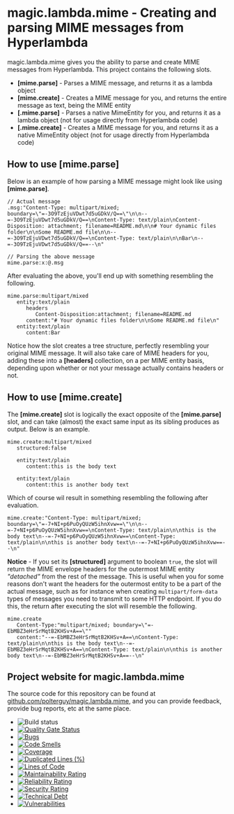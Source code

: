 
# magic.lambda.mime - Creating and parsing MIME messages from Hyperlambda

magic.lambda.mime gives you the ability to parse and create MIME messages from Hyperlambda.
This project contains the following slots.

* __[mime.parse]__ - Parses a MIME message, and returns it as a lambda object
* __[mime.create]__ - Creates a MIME message for you, and returns the entire message as text, being the MIME entity
* __[.mime.parse]__ - Parses a native MimeEntity for you, and returns it as a lambda object (not for usage directly from Hyperlambda code)
* __[.mime.create]__ - Creates a MIME message for you, and returns it as a native MimeEntity object (not for usage directly from Hyperlambda code)

## How to use [mime.parse]

Below is an example of how parsing a MIME message might look like using **[mime.parse]**.

```
// Actual message
.msg:"Content-Type: multipart/mixed; boundary=\"=-3O9TzEjuVDwt7d5uGDkV/Q==\"\n\n--=-3O9TzEjuVDwt7d5uGDkV/Q==\nContent-Type: text/plain\nContent-Disposition: attachment; filename=README.md\n\n# Your dynamic files folder\n\nSome README.md file\n\n--=-3O9TzEjuVDwt7d5uGDkV/Q==\nContent-Type: text/plain\n\nBar\n--=-3O9TzEjuVDwt7d5uGDkV/Q==--\n"

// Parsing the above message
mime.parse:x:@.msg
```

After evaluating the above, you'll end up with something resembling the following.

```
mime.parse:multipart/mixed
   entity:text/plain
      headers
         Content-Disposition:attachment; filename=README.md
      content:"# Your dynamic files folder\n\nSome README.md file\n"
   entity:text/plain
      content:Bar
```

Notice how the slot creates a tree structure, perfectly resembling your original MIME message. It will also take care of
MIME headers for you, adding these into a **[headers]** collection, on a per MIME entity basis, depending upon whether or not
your message actually contains headers or not.

## How to use [mime.create]

The **[mime.create]** slot is logically the exact opposite of the **[mime.parse]** slot, and can take (almost) the exact
same input as its sibling produces as output. Below is an example.

```
mime.create:multipart/mixed
   structured:false

   entity:text/plain
      content:this is the body text
      
   entity:text/plain
      content:this is another body text
```

Which of course wil result in something resembling the following after evaluation.

```
mime.create:"Content-Type: multipart/mixed; boundary=\"=-7+NI+p6PuOyQUzW5ihnXvw==\"\n\n--=-7+NI+p6PuOyQUzW5ihnXvw==\nContent-Type: text/plain\n\nthis is the body text\n--=-7+NI+p6PuOyQUzW5ihnXvw==\nContent-Type: text/plain\n\nthis is another body text\n--=-7+NI+p6PuOyQUzW5ihnXvw==--\n"
```

**Notice** - If you set its **[structured]** argument to boolean `true`, the slot will return the MIME envelope headers
for the outermost MIME entity _"detached"_ from the rest of the message. This is useful when you for some reasons don't want
the headers for the outermost entity to be a part of the actual message, such as for instance when creating `multipart/form-data`
types of messages you need to transmit to some HTTP endpoint. If you do this, the return after executing the slot will
resemble the following.

```
mime.create
   Content-Type:"multipart/mixed; boundary=\"=-EbMBZ3eHrSrMqtB2KHSv+A==\""
   content:"--=-EbMBZ3eHrSrMqtB2KHSv+A==\nContent-Type: text/plain\n\nthis is the body text\n--=-EbMBZ3eHrSrMqtB2KHSv+A==\nContent-Type: text/plain\n\nthis is another body text\n--=-EbMBZ3eHrSrMqtB2KHSv+A==--\n"
```

## Project website for magic.lambda.mime

The source code for this repository can be found at [github.com/polterguy/magic.lambda.mime](https://github.com/polterguy/magic.lambda.mime), and you can provide feedback, provide bug reports, etc at the same place.

- ![Build status](https://github.com/polterguy/magic.lambda.mime/actions/workflows/build.yaml/badge.svg)
- [![Quality Gate Status](https://sonarcloud.io/api/project_badges/measure?project=polterguy_magic.lambda.mime&metric=alert_status)](https://sonarcloud.io/dashboard?id=polterguy_magic.lambda.mime)
- [![Bugs](https://sonarcloud.io/api/project_badges/measure?project=polterguy_magic.lambda.mime&metric=bugs)](https://sonarcloud.io/dashboard?id=polterguy_magic.lambda.mime)
- [![Code Smells](https://sonarcloud.io/api/project_badges/measure?project=polterguy_magic.lambda.mime&metric=code_smells)](https://sonarcloud.io/dashboard?id=polterguy_magic.lambda.mime)
- [![Coverage](https://sonarcloud.io/api/project_badges/measure?project=polterguy_magic.lambda.mime&metric=coverage)](https://sonarcloud.io/dashboard?id=polterguy_magic.lambda.mime)
- [![Duplicated Lines (%)](https://sonarcloud.io/api/project_badges/measure?project=polterguy_magic.lambda.mime&metric=duplicated_lines_density)](https://sonarcloud.io/dashboard?id=polterguy_magic.lambda.mime)
- [![Lines of Code](https://sonarcloud.io/api/project_badges/measure?project=polterguy_magic.lambda.mime&metric=ncloc)](https://sonarcloud.io/dashboard?id=polterguy_magic.lambda.mime)
- [![Maintainability Rating](https://sonarcloud.io/api/project_badges/measure?project=polterguy_magic.lambda.mime&metric=sqale_rating)](https://sonarcloud.io/dashboard?id=polterguy_magic.lambda.mime)
- [![Reliability Rating](https://sonarcloud.io/api/project_badges/measure?project=polterguy_magic.lambda.mime&metric=reliability_rating)](https://sonarcloud.io/dashboard?id=polterguy_magic.lambda.mime)
- [![Security Rating](https://sonarcloud.io/api/project_badges/measure?project=polterguy_magic.lambda.mime&metric=security_rating)](https://sonarcloud.io/dashboard?id=polterguy_magic.lambda.mime)
- [![Technical Debt](https://sonarcloud.io/api/project_badges/measure?project=polterguy_magic.lambda.mime&metric=sqale_index)](https://sonarcloud.io/dashboard?id=polterguy_magic.lambda.mime)
- [![Vulnerabilities](https://sonarcloud.io/api/project_badges/measure?project=polterguy_magic.lambda.mime&metric=vulnerabilities)](https://sonarcloud.io/dashboard?id=polterguy_magic.lambda.mime)
